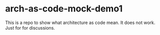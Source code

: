 # arch-as-code-mock-demo1
This is a repo to show what architecture as code mean. It does not work. Just for for discussions.
